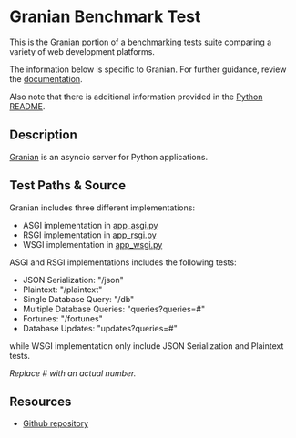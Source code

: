 # Granian Benchmark Test

This is the Granian portion of a [benchmarking tests suite](../../) comparing a variety of web development platforms.

The information below is specific to Granian. For further guidance, review the [documentation](https://github.com/TechEmpower/FrameworkBenchmarks/wiki).

Also note that there is additional information provided in the [Python README](../).

## Description

[Granian](https://github.com/emmett-framework/granian) is an asyncio server for Python applications.

## Test Paths & Source

Granian includes three different implementations:

- ASGI implementation in [app\_asgi.py](app_asgi.py)
- RSGI implementation in [app\_rsgi.py](app_rsgi.py)
- WSGI implementation in [app\_wsgi.py](app_wsgi.py)

ASGI and RSGI implementations includes the following tests:

* JSON Serialization: "/json"
* Plaintext: "/plaintext"
* Single Database Query: "/db"
* Multiple Database Queries: "queries?queries=#"
* Fortunes: "/fortunes"
* Database Updates: "updates?queries=#"

while WSGI implementation only include JSON Serialization and Plaintext tests.

*Replace # with an actual number.*

## Resources

* [Github repository](https://github.com/emmett-framework/granian)
